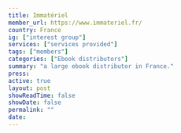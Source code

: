 ```yaml
---
title: Immatériel
member_url: https://www.immateriel.fr/
country: France
ig: ["interest group"] 
services: ["services provided"] 
tags: ["members"]
categories: ["Ebook distributors"]
summary: "a large ebook distributor in France."
press:
active: true
layout: post
showReadTime: false
showDate: false
permalink: ""
date: 
---
```

